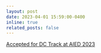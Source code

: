 ```yaml
---
layout: post
date: 2023-04-01 15:59:00-0400
inline: true
related_posts: false
---
```


[Accepted for DC Track at AIED 2023](https://link.springer.com/chapter/10.1007/978-3-031-36336-8_23)
